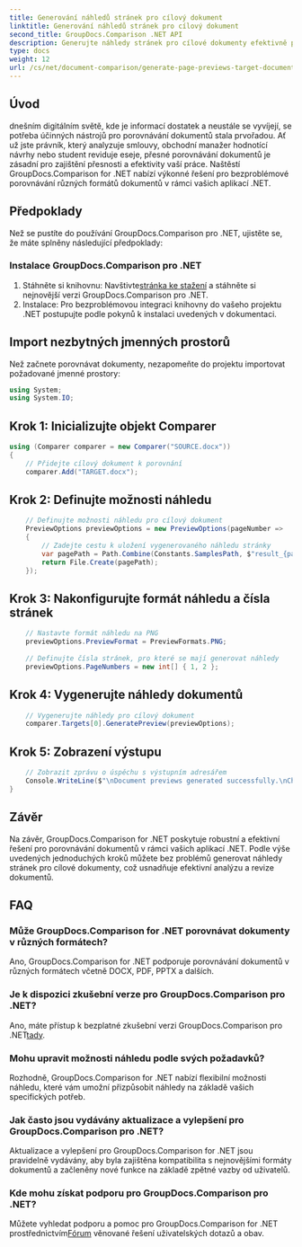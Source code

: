 ```yaml
---
title: Generování náhledů stránek pro cílový dokument
linktitle: Generování náhledů stránek pro cílový dokument
second_title: GroupDocs.Comparison .NET API
description: Generujte náhledy stránek pro cílové dokumenty efektivně pomocí GroupDocs.Comparison for .NET. Postupujte podle našeho podrobného průvodce pro bezproblémové porovnání dokumentů.
type: docs
weight: 12
url: /cs/net/document-comparison/generate-page-previews-target-document/
---
```

## Úvod
dnešním digitálním světě, kde je informací dostatek a neustále se vyvíjejí, se potřeba účinných nástrojů pro porovnávání dokumentů stala prvořadou. Ať už jste právník, který analyzuje smlouvy, obchodní manažer hodnotící návrhy nebo student reviduje eseje, přesné porovnávání dokumentů je zásadní pro zajištění přesnosti a efektivity vaší práce. Naštěstí GroupDocs.Comparison for .NET nabízí výkonné řešení pro bezproblémové porovnávání různých formátů dokumentů v rámci vašich aplikací .NET.
## Předpoklady
Než se pustíte do používání GroupDocs.Comparison pro .NET, ujistěte se, že máte splněny následující předpoklady:
### Instalace GroupDocs.Comparison pro .NET
1.  Stáhněte si knihovnu: Navštivte[stránka ke stažení](https://releases.groupdocs.com/comparison/net/) a stáhněte si nejnovější verzi GroupDocs.Comparison pro .NET.
2. Instalace: Pro bezproblémovou integraci knihovny do vašeho projektu .NET postupujte podle pokynů k instalaci uvedených v dokumentaci.

## Import nezbytných jmenných prostorů
Než začnete porovnávat dokumenty, nezapomeňte do projektu importovat požadované jmenné prostory:
```csharp
using System;
using System.IO;

```
## Krok 1: Inicializujte objekt Comparer
```csharp
using (Comparer comparer = new Comparer("SOURCE.docx"))
{
    // Přidejte cílový dokument k porovnání
    comparer.Add("TARGET.docx");
```
## Krok 2: Definujte možnosti náhledu
```csharp
    // Definujte možnosti náhledu pro cílový dokument
    PreviewOptions previewOptions = new PreviewOptions(pageNumber =>
    {
        // Zadejte cestu k uložení vygenerovaného náhledu stránky
        var pagePath = Path.Combine(Constants.SamplesPath, $"result_{pageNumber}.png");
        return File.Create(pagePath);
    });
```
## Krok 3: Nakonfigurujte formát náhledu a čísla stránek
```csharp
    // Nastavte formát náhledu na PNG
    previewOptions.PreviewFormat = PreviewFormats.PNG;
    
    // Definujte čísla stránek, pro které se mají generovat náhledy
    previewOptions.PageNumbers = new int[] { 1, 2 };
```
## Krok 4: Vygenerujte náhledy dokumentů
```csharp
    // Vygenerujte náhledy pro cílový dokument
    comparer.Targets[0].GeneratePreview(previewOptions);
```
## Krok 5: Zobrazení výstupu
```csharp
    // Zobrazit zprávu o úspěchu s výstupním adresářem
    Console.WriteLine($"\nDocument previews generated successfully.\nCheck output in {Directory.GetCurrentDirectory()}.");
}
```

## Závěr
Na závěr, GroupDocs.Comparison for .NET poskytuje robustní a efektivní řešení pro porovnávání dokumentů v rámci vašich aplikací .NET. Podle výše uvedených jednoduchých kroků můžete bez problémů generovat náhledy stránek pro cílové dokumenty, což usnadňuje efektivní analýzu a revize dokumentů.
## FAQ
### Může GroupDocs.Comparison for .NET porovnávat dokumenty v různých formátech?
Ano, GroupDocs.Comparison for .NET podporuje porovnávání dokumentů v různých formátech včetně DOCX, PDF, PPTX a dalších.
### Je k dispozici zkušební verze pro GroupDocs.Comparison pro .NET?
 Ano, máte přístup k bezplatné zkušební verzi GroupDocs.Comparison pro .NET[tady](https://releases.groupdocs.com/).
### Mohu upravit možnosti náhledu podle svých požadavků?
Rozhodně, GroupDocs.Comparison for .NET nabízí flexibilní možnosti náhledu, které vám umožní přizpůsobit náhledy na základě vašich specifických potřeb.
### Jak často jsou vydávány aktualizace a vylepšení pro GroupDocs.Comparison pro .NET?
Aktualizace a vylepšení pro GroupDocs.Comparison for .NET jsou pravidelně vydávány, aby byla zajištěna kompatibilita s nejnovějšími formáty dokumentů a začleněny nové funkce na základě zpětné vazby od uživatelů.
### Kde mohu získat podporu pro GroupDocs.Comparison pro .NET?
 Můžete vyhledat podporu a pomoc pro GroupDocs.Comparison for .NET prostřednictvím[Fórum](https://forum.groupdocs.com/c/comparison/12) věnované řešení uživatelských dotazů a obav.